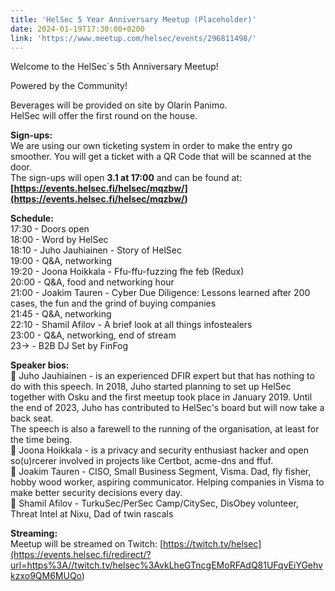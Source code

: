 ```yaml
---
title: 'HelSec 5 Year Anniversary Meetup (Placeholder)'
date: 2024-01-19T17:30:00+0200
link: 'https://www.meetup.com/helsec/events/296811498/'
---
```


Welcome to the HelSec\`s 5th Anniversary Meetup!

 Powered by the Community!

 Beverages will be provided on site by Olarin Panimo.  
HelSec will offer the first round on the house.

 **Sign-ups:**  
We are using our own ticketing system in order to make the entry go smoother. You will get a ticket with a QR Code that will be scanned at the door.  
The sign-ups will open **3.1 at 17:00** and can be found at:  
**[<https://events.helsec.fi/helsec/mqzbw/](https://events.helsec.fi/helsec/mqzbw/>)**[ ](<https://events.helsec.fi/helsec/mqzbw/>)

 **Schedule:**  
17:30 - Doors open  
18:00 - Word by HelSec  
18:10 - Juho Jauhiainen - Story of HelSec  
19:00 - Q&A, networking  
19:20 - Joona Hoikkala - Ffu-ffu-fuzzing fhe feb (Redux)  
20:00 - Q&A, food and networking hour  
21:00 - Joakim Tauren - Cyber Due Diligence: Lessons learned after 200 cases, the fun and the grind of buying companies  
21:45 - Q&A, networking  
22:10 - Shamil Afilov - A brief look at all things infostealers  
23:00 - Q&A, networking, end of stream  
23-> - B2B DJ Set by FinFog

 **Speaker bios:**  
🔷 Juho Jauhiainen - is an experienced DFIR expert but that has nothing to do with this speech. In 2018, Juho started planning to set up HelSec together with Osku and the first meetup took place in January 2019. Until the end of 2023, Juho has contributed to HelSec's board but will now take a back seat.  
The speech is also a farewell to the running of the organisation, at least for the time being.  
🔷 Joona Hoikkala - is a privacy and security enthusiast hacker and open so(u)rcerer involved in projects like Certbot, acme-dns and ffuf.  
🔷 Joakim Tauren - CISO, Small Business Segment, Visma. Dad, fly fisher, hobby wood worker, aspiring communicator. Helping companies in Visma to make better security decisions every day.  
🔷 Shamil Afilov - TurkuSec/PerSec Camp/CitySec, DisObey volunteer, Threat Intel at Nixu, Dad of twin rascals

 **Streaming:**  
Meetup will be streamed on Twitch: [<https://twitch.tv/helsec](https://events.helsec.fi/redirect/?url=https%3A//twitch.tv/helsec%3AvkLheGTncgEMoRFAdQ81UFqvEiYGehvkzxo9QM6MUQo>)

 
